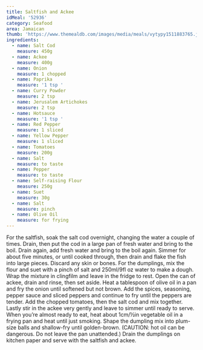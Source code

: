 ```yaml
---
title: Saltfish and Ackee
idMeal: '52936'
category: Seafood
area: Jamaican
thumb: 'https://www.themealdb.com/images/media/meals/vytypy1511883765.jpg'
ingredients:
  - name: Salt Cod
    measure: 450g
  - name: Ackee
    measure: 400g
  - name: Onion
    measure: 1 chopped
  - name: Paprika
    measure: '1 tsp '
  - name: Curry Powder
    measure: 2 tsp
  - name: Jerusalem Artichokes
    measure: 2 tsp
  - name: Hotsauce
    measure: '1 tsp '
  - name: Red Pepper
    measure: 1 sliced
  - name: Yellow Pepper
    measure: 1 sliced
  - name: Tomatoes
    measure: 200g
  - name: Salt
    measure: to taste
  - name: Pepper
    measure: to taste
  - name: Self-raising Flour
    measure: 250g
  - name: Suet
    measure: 30g
  - name: Salt
    measure: pinch
  - name: Olive Oil
    measure: for frying
---
```

For the saltfish, soak the salt cod overnight, changing the water a couple of times.
Drain, then put the cod in a large pan of fresh water and bring to the boil. Drain again, add fresh water and bring to the boil again.
Simmer for about five minutes, or until cooked through, then drain and flake the fish into large pieces. Discard any skin or bones.
For the dumplings, mix the flour and suet with a pinch of salt and 250ml/9fl oz water to make a dough.
Wrap the mixture in clingfilm and leave in the fridge to rest.
Open the can of ackee, drain and rinse, then set aside.
Heat a tablespoon of olive oil in a pan and fry the onion until softened but not brown.
Add the spices, seasoning, pepper sauce and sliced peppers and continue to fry until the peppers are tender.
Add the chopped tomatoes, then the salt cod and mix together. Lastly stir in the ackee very gently and leave to simmer until ready to serve.
When you’re almost ready to eat, heat about 1cm/½in vegetable oil in a frying pan and heat until just smoking.
Shape the dumpling mix into plum-size balls and shallow-fry until golden-brown. (CAUTION: hot oil can be dangerous. Do not leave the pan unattended.)
Drain the dumplings on kitchen paper and serve with the saltfish and ackee.
